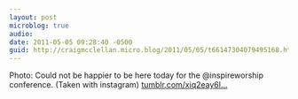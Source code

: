 ```yaml
---
layout: post
microblog: true
audio: 
date: 2011-05-05 09:28:40 -0500
guid: http://craigmcclellan.micro.blog/2011/05/05/t66147304079495168.html
---
```

Photo: Could not be happier to be here today for the @inspireworship conference. (Taken with instagram) [tumblr.com/xiq2eay6l...](http://tumblr.com/xiq2eay6lw)
